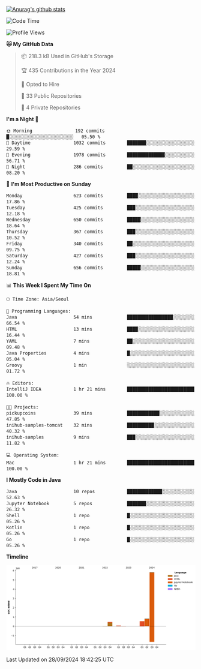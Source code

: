 [![Anurag's github stats](https://github-readme-stats.vercel.app/api?username=hajubal)](https://github.com/anuraghazra/github-readme-stats)

<!--START_SECTION:waka-->
![Code Time](http://img.shields.io/badge/Code%20Time-135%20hrs-blue)

![Profile Views](http://img.shields.io/badge/Profile%20Views-10-blue)

**🐱 My GitHub Data** 

> 📦 218.3 kB Used in GitHub's Storage 
 > 
> 🏆 435 Contributions in the Year 2024
 > 
> 💼 Opted to Hire
 > 
> 📜 33 Public Repositories 
 > 
> 🔑 4 Private Repositories 
 > 
**I'm a Night 🦉** 

```text
🌞 Morning                192 commits         █░░░░░░░░░░░░░░░░░░░░░░░░   05.50 % 
🌆 Daytime                1032 commits        ███████░░░░░░░░░░░░░░░░░░   29.59 % 
🌃 Evening                1978 commits        ██████████████░░░░░░░░░░░   56.71 % 
🌙 Night                  286 commits         ██░░░░░░░░░░░░░░░░░░░░░░░   08.20 % 
```
📅 **I'm Most Productive on Sunday** 

```text
Monday                   623 commits         ████░░░░░░░░░░░░░░░░░░░░░   17.86 % 
Tuesday                  425 commits         ███░░░░░░░░░░░░░░░░░░░░░░   12.18 % 
Wednesday                650 commits         █████░░░░░░░░░░░░░░░░░░░░   18.64 % 
Thursday                 367 commits         ███░░░░░░░░░░░░░░░░░░░░░░   10.52 % 
Friday                   340 commits         ██░░░░░░░░░░░░░░░░░░░░░░░   09.75 % 
Saturday                 427 commits         ███░░░░░░░░░░░░░░░░░░░░░░   12.24 % 
Sunday                   656 commits         █████░░░░░░░░░░░░░░░░░░░░   18.81 % 
```


📊 **This Week I Spent My Time On** 

```text
🕑︎ Time Zone: Asia/Seoul

💬 Programming Languages: 
Java                     54 mins             █████████████████░░░░░░░░   66.54 % 
HTML                     13 mins             ████░░░░░░░░░░░░░░░░░░░░░   16.44 % 
YAML                     7 mins              ██░░░░░░░░░░░░░░░░░░░░░░░   09.48 % 
Java Properties          4 mins              █░░░░░░░░░░░░░░░░░░░░░░░░   05.04 % 
Groovy                   1 min               ░░░░░░░░░░░░░░░░░░░░░░░░░   01.72 % 

🔥 Editors: 
IntelliJ IDEA            1 hr 21 mins        █████████████████████████   100.00 % 

🐱‍💻 Projects: 
pickupcoins              39 mins             ████████████░░░░░░░░░░░░░   47.85 % 
inihub-samples-tomcat    32 mins             ██████████░░░░░░░░░░░░░░░   40.32 % 
inihub-samples           9 mins              ███░░░░░░░░░░░░░░░░░░░░░░   11.82 % 

💻 Operating System: 
Mac                      1 hr 21 mins        █████████████████████████   100.00 % 
```

**I Mostly Code in Java** 

```text
Java                     10 repos            █████████████░░░░░░░░░░░░   52.63 % 
Jupyter Notebook         5 repos             ███████░░░░░░░░░░░░░░░░░░   26.32 % 
Shell                    1 repo              █░░░░░░░░░░░░░░░░░░░░░░░░   05.26 % 
Kotlin                   1 repo              █░░░░░░░░░░░░░░░░░░░░░░░░   05.26 % 
Go                       1 repo              █░░░░░░░░░░░░░░░░░░░░░░░░   05.26 % 
```



**Timeline**

![Lines of Code chart](https://raw.githubusercontent.com/hajubal/hajubal/main/assets/bar_graph.png)


 Last Updated on 28/09/2024 18:42:25 UTC
<!--END_SECTION:waka-->